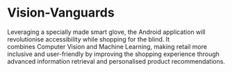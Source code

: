 # Vision-Vanguards
Leveraging a specially made smart glove, the Android application will revolutionise accessibility while shopping for the blind. It combines Computer Vision and Machine Learning, making retail more inclusive and user-friendly by improving the shopping experience through advanced information retrieval and personalised product recommendations.
